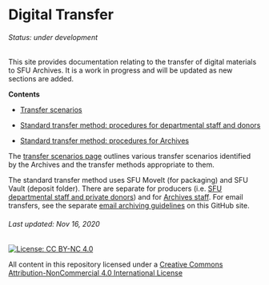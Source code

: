 # Digital Transfer
###### Status: under development
This site provides documentation relating to the transfer of digital materials to SFU Archives. It is a work in progress and will be updated as new sections are added.

**Contents**
- [Transfer scenarios](transfer-scenarios.md)

- [Standard transfer method: procedures for departmental staff and donors](procedures/standard-producers/01-introduction.md)

- [Standard transfer method: procedures for Archives](procedures/standard-archives/01-introduction.md)

The [transfer scenarios page](transfer-scenarios.md) outlines various transfer scenarios identified by the Archives and the transfer methods appropriate to them.

The standard transfer method uses SFU MoveIt (for packaging) and SFU Vault (deposit folder). There are  separate for producers (i.e. [SFU departmental staff and private donors](procedures/standard-producers/01-introduction.md)) and for [Archives staff]((procedures/standard-archives/01-introduction.md)). For email transfers, see the separate [email archiving guidelines](https://github.com/SFU-Archives/email-archiving) on this GitHub site.

###### Last updated: Nov 16, 2020

[![License: CC BY-NC 4.0](https://img.shields.io/badge/License-CC%20BY--NC%204.0-lightgrey.svg)](https://creativecommons.org/licenses/by-nc/4.0/)

All content in this repository licensed under a [Creative Commons Attribution-NonCommercial 4.0 International License](https://creativecommons.org/licenses/by-nc/4.0/)
